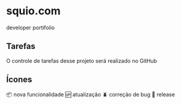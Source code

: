 # squio.com
developer portifolio

## Tarefas 

O controle de tarefas desse projeto será realizado no GitHub

## Ícones 

:package: nova funcionalidade 
:up: atualização
:beetle: correção de bug
:checkered_flag: release